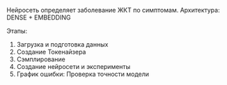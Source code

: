 Нейросеть определяет заболевание ЖКТ по симптомам.
Архитектура: 
DENSE + EMBEDDING

Этапы:

1) Загрузка и подготовка данных
2) Создание Токенайзера
3) Сэмплирование
4) Создание нейросети и эксперименты
5) График ошибки: Проверка точности модели
